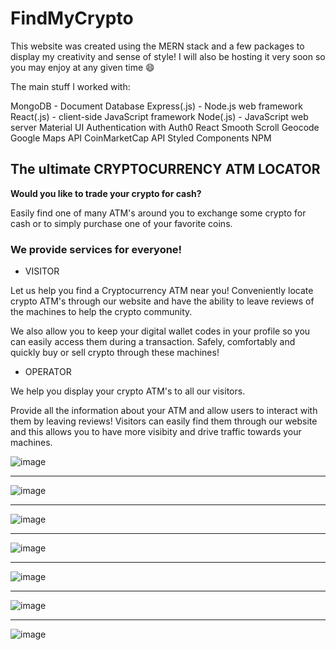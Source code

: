 # FindMyCrypto

This website was created using the MERN stack and a few packages to display my creativity and sense of style! I will also be hosting it very soon so you may enjoy at any given time 😄

The main stuff I worked with:

MongoDB - Document Database
Express(.js) - Node.js web framework
React(.js) - client-side JavaScript framework
Node(.js) - JavaScript web server
Material UI
Authentication with Auth0
React Smooth Scroll
Geocode 
Google Maps API
CoinMarketCap API
Styled Components
NPM


## The ultimate CRYPTOCURRENCY ATM LOCATOR

**Would you like to trade your crypto for cash?**

Easily find one of many ATM's around you to exchange some crypto for cash or to simply purchase one of your favorite coins.

### We provide services for everyone!

- VISITOR

Let us help you find a Cryptocurrency ATM near you!
Conveniently locate crypto ATM's through our website and have the ability to leave reviews of the machines to help the crypto community.

We also allow you to keep your digital wallet codes in your profile so you can easily access them during a transaction. Safely, comfortably and quickly buy or sell crypto through these machines!

- OPERATOR

We help you display your crypto ATM's to all our visitors.

Provide all the information about your ATM and allow users to interact with them by leaving reviews! Visitors can easily find them through our website and this allows you to have more visibity and drive traffic towards your machines.

![image](https://user-images.githubusercontent.com/88402657/148930084-123fe082-b31a-4108-ac3d-94b6eb1a6cb5.png)

---

![image](https://user-images.githubusercontent.com/88402657/148930378-5ab4e86b-d385-4f56-a6b7-9a80b854796e.png)

---

![image](https://user-images.githubusercontent.com/88402657/148930434-3da05d61-b9f7-4399-b2f2-f7c274bb384b.png)

---

![image](https://user-images.githubusercontent.com/88402657/148930538-47bd27a6-d356-44c7-b6ef-76c778609977.png)

---

![image](https://user-images.githubusercontent.com/88402657/148930473-0160772d-a8ce-47f3-8710-5a2e3d6b93cd.png)

---

![image](https://user-images.githubusercontent.com/88402657/148930639-70c17174-ecc6-4ef1-98d6-77232ba331e1.png)

---

![image](https://user-images.githubusercontent.com/88402657/148930710-441eb914-2ec9-4bbc-8442-0d3ad5f6c1d4.png)



